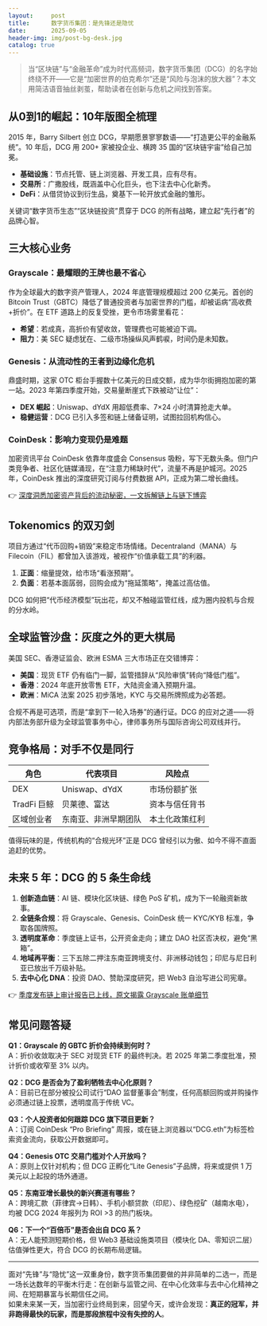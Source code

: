 ```yaml
---
layout:     post
title:      数字货币集团：是先锋还是隐忧
date:       2025-09-05
header-img: img/post-bg-desk.jpg
catalog: true
---
```


> 当“区块链”与“金融革命”成为时代高频词，数字货币集团（DCG）的名字始终绕不开——它是“加密世界的伯克希尔”还是“风险与泡沫的放大器”？本文用简洁语音抽丝剥茧，帮助读者在创新与危机之间找到答案。

## 从0到1的崛起：10年版图全梳理

2015 年，Barry Silbert 创立 DCG，早期愿景寥寥数语——“打造更公平的金融系统”。10 年后，DCG 用 200+ 家被投企业、横跨 35 国的“区块链宇宙”给自己加冕。  
- **基础设施**：节点托管、链上浏览器、开发工具，应有尽有。  
- **交易所**：广撒股线，既涵盖中心化巨头，也下注去中心化新秀。  
- **DeFi**：从借贷协议到衍生品，奠基下一轮开放式金融的雏形。  

关键词“数字货币生态”“区块链投资”贯穿于 DCG 的所有战略，建立起“先行者”的品牌心智。

## 三大核心业务

### Grayscale：最耀眼的王牌也最不省心  
作为全球最大的数字资产管理人，2024 年底管理规模超过 200 亿美元。首创的 Bitcoin Trust（GBTC）降低了普通投资者与加密世界的门槛，却被诟病“高收费+折价”。在 ETF 道路上的反复受挫，更令市场雾里看花：  
- **希望**：若成真，高折价有望收敛，管理费也可能被迫下调。  
- **阻力**：美 SEC 疑虑犹在、二级市场操纵风声鹤唳，时间仍是未知数。  

### Genesis：从流动性的王者到边缘化危机  
鼎盛时期，这家 OTC 柜台手握数十亿美元的日成交额，成为华尔街拥抱加密的第一站。2023 年第四季度开始，交易量断崖式下跌被动“让位”：  
- **DEX 崛起**：Uniswap、dYdX 用超低费率、7×24 小时清算抢走大单。  
- **稳健运营**：DCG 已引入多签和链上储备证明，试图拉回机构信心。  

### CoinDesk：影响力变现仍是难题  
加密资讯平台 CoinDesk 依靠年度盛会 Consensus 吸粉，写下无数头条。但门户类竞争者、社区化链媒涌现，在“注意力稀缺时代”，流量不再是护城河。2025 年，CoinDesk 推出的深度研究订阅与付费数据 API，正成为第二增长曲线。

👉 [深度洞悉加密资产背后的流动秘密，一文拆解链上与链下博弈](https://okxdog.com/)

## Tokenomics 的双刃剑

项目方通过“代币回购+销毁”来稳定市场情绪。Decentraland（MANA）与 Filecoin（FIL）都曾加入该游戏，被视作“价值承载工具”的利器。  
1. **正面**：缩量提效，给市场“看涨预期”。  
2. **负面**：若基本面孱弱，回购会成为“拖延策略”，掩盖过高估值。  

DCG 如何把“代币经济模型”玩出花，却又不触碰监管红线，成为圈内投机与合规的分水岭。

## 全球监管沙盘：灰度之外的更大棋局

美国 SEC、香港证监会、欧洲 ESMA 三大市场正在交错博弈：  
- **美国**：现货 ETF 仍有临门一脚，监管措辞从“风险审慎”转向“降低门槛”。  
- **香港**：2024 年底开放零售 ETF，大陆资金涌入预期升温。  
- **欧洲**：MiCA 法案 2025 初步落地，KYC 与交易所牌照成为必答题。  

合规不再是可选项，而是“拿到下一轮入场券”的通行证。DCG 的应对之道——将内部法务部升级为全球监管事务中心，律师事务所与国际咨询公司双线并行。

## 竞争格局：对手不仅是同行

| 角色 | 代表项目 | 风险点 |
|---|---|---|
| DEX | Uniswap、dYdX | 市场份额扩张 |
| TradFi 巨鲸 | 贝莱德、富达 | 资本与信任背书 |
| 区域创业者 | 东南亚、非洲早期团队 | 本土化政策红利 |

值得玩味的是，传统机构的“合规光环”正是 DCG 曾经引以为傲、如今不得不直面追赶的优势。

## 未来 5 年：DCG 的 5 条生命线

1. **创新造血链**：AI 链、模块化区块链、绿色 PoS 矿机，成为下一轮融资新故事。  
2. **全链条合规**：将 Grayscale、Genesis、CoinDesk 统一 KYC/KYB 标准，争取各国牌照。  
3. **透明度革命**：季度链上证书，公开资金走向；建立 DAO 社区否决权，避免“黑箱”。  
4. **地域再平衡**：三下五除二押注东南亚跨境支付、非洲移动钱包；印尼与尼日利亚已放出千万级补贴。  
5. **去中心化 DNA**：投资 DAO、赞助深度研究，把 Web3 自治写进公司宪章。

👉 [季度发布链上审计报告已上线，原文揭露 Grayscale 账单细节](https://okxdog.com/)

## 常见问题答疑

**Q1：Grayscale 的 GBTC 折价会持续到何时？**  
A：折价收敛取决于 SEC 对现货 ETF 的最终判决。若 2025 年第二季度批准，预计折价或收窄至 3% 以内。

**Q2：DCG 是否会为了盈利牺牲去中心化原则？**  
A：目前已在部分被投公司试行“DAO 监督董事会”制度，任何高额回购或并购操作必须通过链上投票，透明度高于传统 VC。

**Q3：个人投资者如何跟踪 DCG 旗下项目更新？**  
A：订阅 CoinDesk “Pro Briefing” 周报，或在链上浏览器以“DCG.eth”为标签检索资金流向，获取公开数据即可。

**Q4：Genesis OTC 交易门槛对个人开放吗？**  
A：原则上仅针对机构；但 DCG 正孵化“Lite Genesis”子品牌，将来或提供 1 万美元以上起投的场外通道。

**Q5：东南亚增长最快的新兴赛道有哪些？**  
A：跨境汇款（菲律宾→日韩）、手机小额贷款（印尼）、绿色挖矿（越南水电），均被 DCG 2024 年报列为 ROI >3 的热门板块。

**Q6：下一个“百倍币”是否会出自 DCG 系？**  
A：无人能预测短期价格，但 Web3 基础设施类项目（模块化 DA、零知识二层）估值弹性更大，符合 DCG 的长期布局逻辑。

---

面对“先锋”与“隐忧”这一双重身份，数字货币集团要做的并非简单的二选一，而是一场长达数年的平衡木行走：在创新与监管之间、在中心化效率与去中心化精神之间、在短期暴富与长期信任之间。  
如果未来某一天，当加密行业终局到来，回望今天，或许会发现：**真正的冠军，并非跑得最快的玩家，而是那段旅程中没有失控的人**。